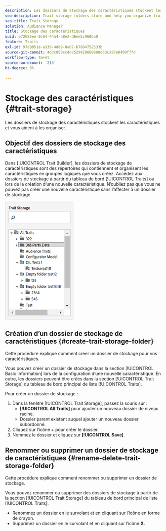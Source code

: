 ```yaml
---
description: Les dossiers de stockage des caractéristiques stockent les caractéristiques et vous aident à les organiser.
seo-description: Trait storage folders store and help you organize traits.
seo-title: Trait Storage
solution: Audience Manager
title: Stockage des caractéristiques
uuid: e72685ee-0c64-44a4-a8e2-d6ee5c968ba0
feature: Traits
exl-id: 97d9951e-a339-4dd9-8a67-b7884752533b
source-git-commit: 4d3c859cc4dc5294286680b0e63c287e0409f7fd
workflow-type: tm+mt
source-wordcount: '213'
ht-degree: 3%

---
```


# Stockage des caractéristiques {#trait-storage}

Les dossiers de stockage des caractéristiques stockent les caractéristiques et vous aident à les organiser.

<!-- c_tb_storage.xml -->

## Objectif des dossiers de stockage des caractéristiques

Dans [!UICONTROL Trait Builder], les dossiers de stockage de caractéristiques sont des répertoires qui contiennent et organisent les caractéristiques en groupes logiques que vous créez. Accédez aux dossiers de stockage à partir du tableau de bord [!UICONTROL Traits] ou lors de la création d’une nouvelle caractéristique. N’oubliez pas que vous ne pouvez pas créer une nouvelle caractéristique sans l’affecter à un dossier de stockage.

![](assets/tb_storage.png)

## Création d’un dossier de stockage de caractéristiques {#create-trait-storage-folder}

Cette procédure explique comment créer un dossier de stockage pour vos caractéristiques.

<!-- t_tb_create_storage.xml -->

Vous pouvez créer un dossier de stockage dans la section [!UICONTROL Basic Information] lors de la configuration d’une nouvelle caractéristique. En outre, les dossiers peuvent être créés dans la section [!UICONTROL Trait Storage] du tableau de bord principal de liste [!UICONTROL Traits].

Pour créer un dossier de stockage :

1. Dans la fenêtre [!UICONTROL Trait Storage], passez la souris sur :
   * **[!UICONTROL All Traits]** pour ajouter un nouveau dossier de niveau racine.
   * Dossier parent existant auquel ajouter un nouveau dossier subordonné.
1. Cliquez sur l’icône + pour créer le dossier.
1. Nommez le dossier et cliquez sur **[!UICONTROL Save]**.

## Renommer ou supprimer un dossier de stockage de caractéristiques {#rename-delete-trait-storage-folder}

Cette procédure explique comment renommer ou supprimer un dossier de stockage.

<!-- t_tb_rename_delete_storage.xml -->

Vous pouvez renommer ou supprimer des dossiers de stockage à partir de la section [!UICONTROL Trait Storage] du tableau de bord principal de liste [!UICONTROL Traits].

* Renommez un dossier en le survolant et en cliquant sur l’icône en forme de crayon.
* Supprimez un dossier en le survolant et en cliquant sur l’icône **X**.
